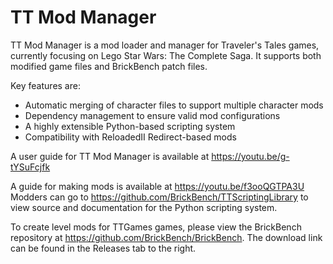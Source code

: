 # TT Mod Manager

TT Mod Manager is a mod loader and manager for Traveler's Tales games, currently focusing on Lego Star Wars: The Complete Saga. It supports both modified game files and
BrickBench patch files.

Key features are:
- Automatic merging of character files to support multiple character mods
- Dependency management to ensure valid mod configurations
- A highly extensible Python-based scripting system
- Compatibility with ReloadedII Redirect-based mods

A user guide for TT Mod Manager is available at https://youtu.be/g-tYSuFcjfk

A guide for making mods is available at https://youtu.be/f3ooQGTPA3U
Modders can go to https://github.com/BrickBench/TTScriptingLibrary to view source and documentation for the Python scripting system.

To create level mods for TTGames games, please view the BrickBench repository at https://github.com/BrickBench/BrickBench.
The download link can be found in the Releases tab to the right.
